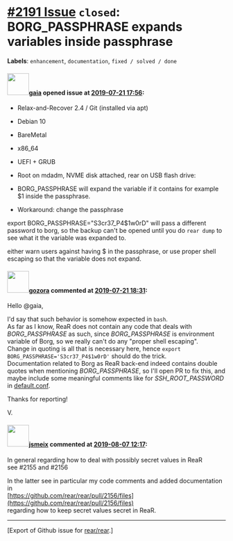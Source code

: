 [\#2191 Issue](https://github.com/rear/rear/issues/2191) `closed`: BORG\_PASSPHRASE expands variables inside passphrase
=======================================================================================================================

**Labels**: `enhancement`, `documentation`, `fixed / solved / done`

#### <img src="https://avatars.githubusercontent.com/u/87547?u=97296ad68855cad6e025c97d022ea4ccc44658c3&v=4" width="50">[gaia](https://github.com/gaia) opened issue at [2019-07-21 17:56](https://github.com/rear/rear/issues/2191):

-   Relax-and-Recover 2.4 / Git (installed via apt)

-   Debian 10

-   BareMetal

-   x86\_64

-   UEFI + GRUB

-   Root on mdadm, NVME disk attached, rear on USB flash drive:

-   BORG\_PASSPHRASE will expand the variable if it contains for example
    $1 inside the passphrase.

-   Workaround: change the passphrase

export BORG\_PASSPHRASE="S3cr37\_P4$1w0rD" will pass a different
password to borg, so the backup can't be opened until you do `rear dump`
to see what it the variable was expanded to.

either warn users against having $ in the passphrase, or use proper
shell escaping so that the variable does not expand.

#### <img src="https://avatars.githubusercontent.com/u/12116358?u=1c5ba9dcee5ca3082f03029a7fbe647efd30eb49&v=4" width="50">[gozora](https://github.com/gozora) commented at [2019-07-21 18:31](https://github.com/rear/rear/issues/2191#issuecomment-513576958):

Hello @gaia,

I'd say that such behavior is somehow expected in `bash`.  
As far as I know, ReaR does not contain any code that deals with
*BORG\_PASSPHRASE* as such, since *BORG\_PASSPHRASE* is environment
variable of Borg, so we really can't do any "proper shell escaping".  
Change in quoting is all that is necessary here, hence
`export BORG_PASSPHRASE='S3cr37_P4$1w0rD'` should do the trick.  
Documentation related to Borg as ReaR back-end indeed contains double
quotes when mentioning *BORG\_PASSPHRASE*, so I'll open PR to fix this,
and maybe include some meaningful comments like for
*SSH\_ROOT\_PASSWORD* in
[default.conf](https://github.com/rear/rear/blob/master/usr/share/rear/conf/default.conf#L1380).

Thanks for reporting!

V.

#### <img src="https://avatars.githubusercontent.com/u/1788608?u=925fc54e2ce01551392622446ece427f51e2f0ce&v=4" width="50">[jsmeix](https://github.com/jsmeix) commented at [2019-08-07 12:17](https://github.com/rear/rear/issues/2191#issuecomment-519071184):

In general regarding how to deal with possibly secret values in ReaR  
see \#2155 and \#2156

In the latter see in particular my code comments and added documentation
in  
[https://github.com/rear/rear/pull/2156/files](https://github.com/rear/rear/pull/2156/files)  
regarding how to keep secret values secret in ReaR.

------------------------------------------------------------------------

\[Export of Github issue for
[rear/rear](https://github.com/rear/rear).\]
